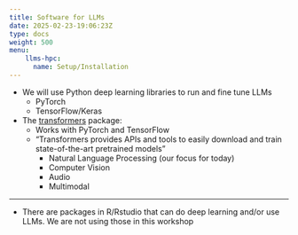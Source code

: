 ```yaml
---
title: Software for LLMs
date: 2025-02-23-19:06:23Z
type: docs 
weight: 500
menu: 
    llms-hpc:
      name: Setup/Installation
---
```


* We will use Python deep learning libraries to run and fine tune LLMs
  * PyTorch
  * TensorFlow/Keras
* The [transformers](https://huggingface.co/docs/transformers/en/index) package:
  * Works with PyTorch and TensorFlow
  * “Transformers provides APIs and tools to easily download and train state-of-the-art pretrained models”
    * Natural Language Processing (our focus for today)
    * Computer Vision
    * Audio
    * Multimodal

---

- There are packages in R/Rstudio that can do deep learning and/or use LLMs.  We are not using those in this workshop

